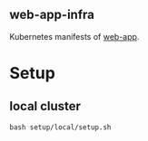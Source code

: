 web-app-infra
-----

Kubernetes manifests of [web-app](https://github.com/oyas/web-app).

# Setup

## local cluster

```
bash setup/local/setup.sh
```


